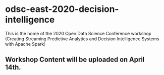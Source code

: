 # odsc-east-2020-decision-intelligence
This is the home of the 2020 Open Data Science Conference workshop (Creating Streaming Predictive Analytics and Decision Intelligence Systems with Apache Spark)

## Workshop Content will be uploaded on April 14th.
